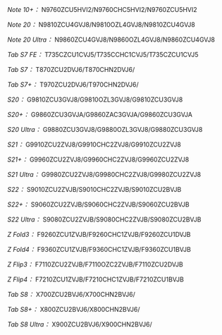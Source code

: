 *Note 10+：*
N9760ZCU5HVI2/N9760CHC5HVI2/N9760ZCU5HVI2

*Note 20：*
N9810ZCU4GVJ8/N9810OZL4GVJ8/N9810ZCU4GVJ8

*Note 20 Ultra：*
N9860ZCU4GVJ8/N9860OZL4GVJ8/N9860ZCU4GVJ8

*Tab S7 FE：*
T735CZCU1CVJ5/T735CCHC1CVJ5/T735CZCU1CVJ5

*Tab S7：*
T870ZCU2DVJ6/T870CHN2DVJ6/

*Tab S7+：*
T970ZCU2DVJ6/T970CHN2DVJ6/

*S20：*
G9810ZCU3GVJ8/G9810OZL3GVJ8/G9810ZCU3GVJ8

*S20+：*
G9860ZCU3GVJA/G9860ZAC3GVJA/G9860ZCU3GVJA

*S20 Ultra：*
G9880ZCU3GVJ8/G9880OZL3GVJ8/G9880ZCU3GVJ8

*S21：*
G9910ZCU2ZVJ8/G9910CHC2ZVJ8/G9910ZCU2ZVJ8

*S21+：*
G9960ZCU2ZVJ8/G9960CHC2ZVJ8/G9960ZCU2ZVJ8

*S21 Ultra：*
G9980ZCU2ZVJ8/G9980CHC2ZVJ8/G9980ZCU2ZVJ8

*S22：*
S9010ZCU2ZVJB/S9010CHC2ZVJB/S9010ZCU2BVJB

*S22+：*
S9060ZCU2ZVJB/S9060CHC2ZVJB/S9060ZCU2BVJB

*S22 Ultra：*
S9080ZCU2ZVJB/S9080CHC2ZVJB/S9080ZCU2BVJB

*Z Fold3：*
F9260ZCU1ZVJB/F9260CHC1ZVJB/F9260ZCU1DVJB

*Z Fold4：*
F9360ZCU1ZVJB/F9360CHC1ZVJB/F9360ZCU1BVJB

*Z Flip3：*
F7110ZCU2ZVJB/F7110OZC2ZVJB/F7110ZCU2DVJB

*Z Flip4：*
F7210ZCU1ZVJB/F7210CHC1ZVJB/F7210ZCU1BVJB

*Tab S8：*
X700ZCU2BVJ6/X700CHN2BVJ6/

*Tab S8+：*
X800ZCU2BVJ6/X800CHN2BVJ6/

*Tab S8 Ultra：*
X900ZCU2BVJ6/X900CHN2BVJ6/

